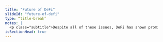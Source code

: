```yaml
--- 
title: "Future of DeFi"
slideId: "future-of-defi"
type: “title-break”
notes: |
  <p class="subtitle">Despite all of these issues, DeFi has shown promise. Let’s examine a future where DeFi overcomes these hurdles. What would that look like?</p>
isSectionHead: true
---
```

